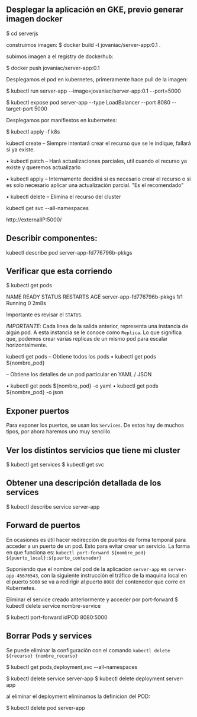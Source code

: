 
## Desplegar la aplicación en GKE, previo generar imagen docker

$ cd serverjs

construimos imagen:
$ docker build -t jovaniac/server-app:0.1 .

subimos imagen a el registry de dockerhub:

$ docker push jovaniac/server-app:0.1

Desplegamos el pod en kubernetes, primeramente hace pull de la imagen:

  $ kubectl run server-app --image=jovaniac/server-app:0.1 --port=5000

  $ kubectl expose pod server-app --type LoadBalancer --port 8080 --target-port 5000

Desplegamos por manifiestos en kubernetes:

  $ kubectl apply -f k8s

kubectl create
– Siempre intentará crear el recurso que se le indique, fallará
si ya existe.

• kubectl patch
– Hará actualizaciones parciales, util cuando el recurso ya
existe y queremos actualizarlo

• kubectl apply
– Internamente decidirá si es necesario crear el recurso o si es
solo necesario aplicar una actualización parcial.
"Es el recomendado"

• kubectl delete
– Elimina el recurso del cluster

kubectl get svc --all-namespaces


http://externalIP:5000/

## Describir componentes:

kubectl describe pod server-app-fd776796b-pkkgs

## Verificar que esta corriendo

  $ kubectl get pods

NAME                         READY   STATUS    RESTARTS   AGE
server-app-fd776796b-pkkgs   1/1     Running   0          2m8s

Importante es revisar el `STATUS`.

*IMPORTANTE*: Cada linea de la salida anterior, representa una instancia de algún pod. A esta instancia se le conoce como `Replica`. Lo que significa que, podemos crear varias replicas de un mismo pod para escalar horizontalmente.

kubectl get pods
– Obtiene todos los pods
• kubectl get pods ${nombre_pod}

– Obtiene los detalles de un pod particular en YAML / JSON

• kubectl get pods ${nombre_pod} -o yaml
• kubectl get pods ${nombre_pod} -o json

## Exponer puertos

Para exponer los puertos, se usan los `Services`. De estos hay de muchos tipos, por ahora haremos uno muy sencillo.

## Ver los distintos servicios que tiene mi cluster

  $ kubectl get services
  $ kubectl get svc

## Obtener una descripción detallada de los services

  $ kubectl describe service server-app

## Forward de puertos

En ocasiones es útil hacer redirección de puertos de forma temporal para acceder a un puerto de un pod. Esto para evitar crear un servicio. La forma en que funciona es: `kubectl port-forward ${nombre_pod} ${puerto_local}:${puerto_contenedor}`

Suponiendo que el nombre del pod de la aplicacion `server-app` es `server-app-45676543`, con la siguiente instrucción el tráfico de la maquina local en el puerto `5000` se va a redirigir al puerto `8080` del contenedor que corre en Kubernetes.

  Eliminar el service creado anteriormente y acceder por port-forward
  $ kubectl delete service nombre-service

  $ kubectl port-forward idPOD 8080:5000

## Borrar Pods y services

Se puede eliminar la configuración con el comando `kubectl delete ${recurso} {nombre_recurso}`

  $ kubectl get pods,deployment,svc --all-namespaces


  $ kubectl delete service server-app
  $ kubectl delete deployment server-app

  al eliminar el deployment eliminamos la definicion del POD:
  
  $ kubectl delete pod server-app

